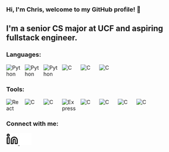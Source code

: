 ### Hi, I'm Chris, welcome to my GitHub profile! 👋

## I'm a senior CS major at UCF and aspiring fullstack engineer.

### Languages:

[<img align="left" alt="Python" width="40px" src="https://upload.wikimedia.org/wikipedia/commons/1/1f/Python_logo_01.svg" style="padding-right:10px;" />][python]
[<img align="left" alt="Python" width="40px" src="https://upload.wikimedia.org/wikipedia/commons/9/99/Unofficial_JavaScript_logo_2.svg" style="padding-right:10px;" />][javascript]
[<img align="left" alt="Python" width="40px" src="https://upload.wikimedia.org/wikipedia/commons/4/4c/Typescript_logo_2020.svg" style="padding-right:10px;" />][typescript]
[<img align="left" alt="C" width="40px" src="https://upload.wikimedia.org/wikipedia/commons/1/18/C_Programming_Language.svg" style="padding-right:10px;" />][c]
[<img align="left" alt="C" width="40px" src="https://upload.wikimedia.org/wikipedia/commons/1/18/ISO_C%2B%2B_Logo.svg" style="padding-right:10px;" />][c++]
[<img align="left" alt="C" width="40px" src="https://cdn4.iconfinder.com/data/icons/logos-and-brands/512/181_Java_logo_logos-512.png" style="padding-right:10px;" />][java]

<br />
<br />

### Tools:

[<img align="left" alt="React" width="40px" src="https://cdn.jsdelivr.net/gh/devicons/devicon/icons/react/react-original.svg" style="padding-right:10px;" />][react]
[<img align="left" alt="C" width="40px" src="https://www.svgrepo.com/show/374118/tailwind.svg" style="padding-right:10px;" />][tailwind]
[<img align="left" alt="C" width="40px" src="https://cdn.iconscout.com/icon/free/png-512/free-node-js-logo-icon-download-in-svg-png-gif-file-formats--nodejs-programming-language-pack-logos-icons-1174925.png?f=webp&w=256" style="padding-right:10px;" />][node]
[<img align="left" alt="Express" width="40px" src="https://img.icons8.com/?size=100&id=2ZOaTclOqD4q&format=png&color=000000" style="padding-right:10px;" />][express]
[<img align="left" alt="C" width="40px" src="https://icon.icepanel.io/Technology/svg/Apache-Airflow.svg" style="padding-right:10px;" />][apache-airflow]
[<img align="left" alt="C" width="40px" src="https://icon.icepanel.io/Technology/svg/Google-Cloud.svg" style="padding-right:10px;" />][gcp]
[<img align="left" alt="C" width="40px" src="https://wiki.postgresql.org/images/a/a4/PostgreSQL_logo.3colors.svg" style="padding-right:10px;" />][postgresql]
[<img align="left" alt="C" width="40px" src="https://cdn.worldvectorlogo.com/logos/mongodb-icon-1.svg" style="padding-right:10px;" />][mongodb]

<br />
<br />

### Connect with me:

<a href="https://linkedin.com/in/chris-jaksec-442a0b23a#gh-light-mode-only">
  <img src="./img/linkedin-light.svg" alt="LinkedIn" width="32" />
</a>
<a href="https://linkedin.com/in/chris-jaksec-442a0b23a#gh-dark-mode-only">
  <img src="./img/linkedin-dark.svg" alt="LinkedIn" width="32" />
</a>

<br />

[linkedin]: https://www.linkedin.com/in/chris-jaksec-442a0b23a/
[c]: https://en.wikipedia.org/wiki/C_(programming_language)
[c++]: https://en.wikipedia.org/wiki/C%2B%2B
[react]: https://reactjs.org/
[express]: https://expressjs.com/
[python]: https://www.python.org/
[javascript]: https://www.javascript.com/
[typescript]: https://www.typescriptlang.org/
[node]: https://nodejs.org/en
[java]: https://www.java.com/en/
[mongodb]: https://www.mongodb.com/
[tailwind]: https://tailwindcss.com/
[gcp]: https://cloud.google.com/
[postgresql]: https://www.postgresql.org/
[apache-airflow]: https://airflow.apache.org/
